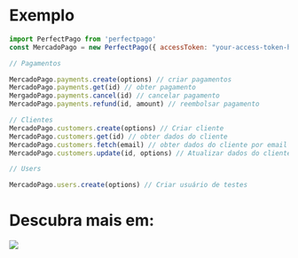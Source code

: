 # Exemplo

```js
import PerfectPago from 'perfectpago'
const MercadoPago = new PerfectPago({ accessToken: "your-access-token-here" })

// Pagamentos

MercadoPago.payments.create(options) // criar pagamentos
MercadoPago.payments.get(id) // obter pagamento
MergadoPago.payments.cancel(id) // cancelar pagamento
MercadoPago.payments.refund(id, amount) // reembolsar pagamento

// Clientes
MercadoPago.customers.create(options) // Criar cliente
MercadoPago.customers.get(id) // obter dados do cliente
MercadoPago.customers.fetch(email) // obter dados do cliente por email
MercadoPago.customers.update(id, options) // Atualizar dados do cliente

// Users

MercadoPago.users.create(options) // Criar usuário de testes
```

# Descubra mais em:
<p>
<a href="https://discord.gg/DqaZ58jWsh">
<img src="https://cdn.discordapp.com/attachments/1146741224074645534/1165399106412351508/image.png">
</a>
</p>